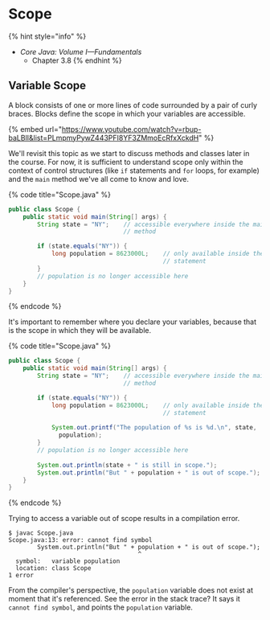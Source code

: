 # Scope

{% hint style="info" %}
* _Core Java: Volume I—Fundamentals_
  * Chapter 3.8
{% endhint %}

## Variable Scope

A block consists of one or more lines of code surrounded by a pair of curly braces. Blocks define the scope in which your variables are accessible.

{% embed url="https://www.youtube.com/watch?v=rbup-baLBlI&list=PLmpmyPywZ443PFI8YF3ZMmoEcRfxXckdH" %}

We'll revisit this topic as we start to discuss methods and classes later in the course. For now, it is sufficient to understand scope only within the context of control structures \(like `if` statements and `for` loops, for example\) and the `main` method we've all come to know and love.

{% code title="Scope.java" %}
```java
public class Scope {
    public static void main(String[] args) {
        String state = "NY";    // accessible everywhere inside the main
                                // method

        if (state.equals("NY")) {
            long population = 8623000L;    // only available inside the if
                                           // statement
        }
        // population is no longer accessible here
    }
}
```
{% endcode %}

It's important to remember where you declare your variables, because that is the scope in which they will be available.

{% code title="Scope.java" %}
```java
public class Scope {
    public static void main(String[] args) {
        String state = "NY";    // accessible everywhere inside the main
                                // method

        if (state.equals("NY")) {
            long population = 8623000L;    // only available inside the if
                                           // statement
            
            System.out.printf("The population of %s is %d.\n", state,
              population);
        }
        // population is no longer accessible here
        
        System.out.println(state + " is still in scope.");
        System.out.println("But " + population + " is out of scope.");
    }
}
```
{% endcode %}

Trying to access a variable out of scope results in a compilation error.

```text
$ javac Scope.java
Scope.java:13: error: cannot find symbol
        System.out.println("But " + population + " is out of scope.");
                                    ^
  symbol:   variable population
  location: class Scope
1 error
```

From the compiler's perspective, the `population` variable does not exist at moment that it's referenced. See the error in the stack trace? It says it `cannot find symbol`, and points the `population` variable.

